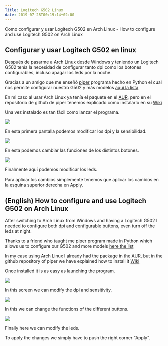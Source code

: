 ```yaml
---
Title: Logitech G502 Linux
date: 2019-07-28T00:19:14+02:00
---
```

Como configurar y usar Logitech G502 en Arch Linux - How to configure and use Logitech G502 on Arch Linux

## Configurar y usar Logitech G502 en linux

Después de pasarme a Arch Linux desde Windows y teniendo un Logitech G502 tenía la necesidad de configurar tanto dpi como los botones configurables, incluso apagar los leds por la noche.

Gracias a un amigo que me enseñó [piper](https://github.com/libratbag/piper) programa hecho en Python el cual nos permite configurar nuestro G502 y más modelos [aquí la lista ](https://github.com/libratbag/libratbag/tree/master/data/devices)

En mi caso al usar Arch Linux ya tenía el paquete en el [AUR](https://aur.archlinux.org/), pero en el repositorio de github de piper tenemos explicado como instalarlo en su [Wiki](https://github.com/libratbag/piper/wiki/Installation)

Una vez instalado es tan fácil como lanzar el programa.

![](https://raw.githubusercontent.com/Crstian19/crstian19.github.io/master/_posts/Resolution.png)

En esta primera pantalla podemos modificar los dpi y la sensibilidad.

![](https://raw.githubusercontent.com/Crstian19/crstian19.github.io/master/_posts/Buttons.png )

En esta podemos cambiar las funciones de los distintos botones.

![](https://raw.githubusercontent.com/Crstian19/crstian19.github.io/master/_posts/Leds.png )

Finalmente aquí podemos modificar los leds.

Para aplicar los cambios simplemente tenemos que aplicar los cambios en la esquina superior derecha en Apply.

## (English) How to configure and use Logitech G502 on Arch Linux

After switching to Arch Linux from Windows and having a Logitech G502 I needed to configure both dpi and configurable buttons, even turn off the leds at night.

Thanks to a friend who taught me [piper](https://github.com/libratbag/piper) program made in Python which allows us to configure our G502 and more models [here the list ](https://github.com/libratbag/libratbag/tree/master/data/devices)

In my case using Arch Linux I already had the package in the [AUR](https://aur.archlinux.org/), but in the github repository of piper we have explained how to install it [Wiki](https://github.com/libratbag/piper/wiki/Installation)

Once installed it is as easy as launching the program.

![](https://raw.githubusercontent.com/Crstian19/crstian19.github.io/master/_posts/Resolution.png )

In this screen we can modify the dpi and sensitivity.

![](https://raw.githubusercontent.com/Crstian19/crstian19.github.io/master/_posts/Buttons.png )

In this we can change the functions of the different buttons.

![](https://raw.githubusercontent.com/Crstian19/crstian19.github.io/master/_posts/Leds.png )

Finally here we can modify the leds.

To apply the changes we simply have to push the right corner "Apply".
